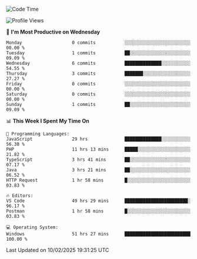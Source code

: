 <!--START_SECTION:waka-->
![Code Time](http://img.shields.io/badge/Code%20Time-4%2C063%20hrs%209%20mins-blue)

![Profile Views](http://img.shields.io/badge/Profile%20Views-0-blue)

📅 **I'm Most Productive on Wednesday** 

```text
Monday                   0 commits           ░░░░░░░░░░░░░░░░░░░░░░░░░   00.00 % 
Tuesday                  1 commits           ██░░░░░░░░░░░░░░░░░░░░░░░   09.09 % 
Wednesday                6 commits           ██████████████░░░░░░░░░░░   54.55 % 
Thursday                 3 commits           ███████░░░░░░░░░░░░░░░░░░   27.27 % 
Friday                   0 commits           ░░░░░░░░░░░░░░░░░░░░░░░░░   00.00 % 
Saturday                 0 commits           ░░░░░░░░░░░░░░░░░░░░░░░░░   00.00 % 
Sunday                   1 commits           ██░░░░░░░░░░░░░░░░░░░░░░░   09.09 % 
```


📊 **This Week I Spent My Time On** 

```text
💬 Programming Languages: 
JavaScript               29 hrs              ██████████████░░░░░░░░░░░   56.38 % 
PHP                      11 hrs 13 mins      █████░░░░░░░░░░░░░░░░░░░░   21.82 % 
TypeScript               3 hrs 41 mins       ██░░░░░░░░░░░░░░░░░░░░░░░   07.17 % 
Java                     3 hrs 21 mins       ██░░░░░░░░░░░░░░░░░░░░░░░   06.52 % 
HTTP Request             1 hr 58 mins        █░░░░░░░░░░░░░░░░░░░░░░░░   03.83 % 

🔥 Editors: 
VS Code                  49 hrs 29 mins      ████████████████████████░   96.17 % 
Postman                  1 hr 58 mins        █░░░░░░░░░░░░░░░░░░░░░░░░   03.83 % 

💻 Operating System: 
Windows                  51 hrs 27 mins      █████████████████████████   100.00 % 
```


 Last Updated on 10/02/2025 19:31:25 UTC
<!--END_SECTION:waka-->
